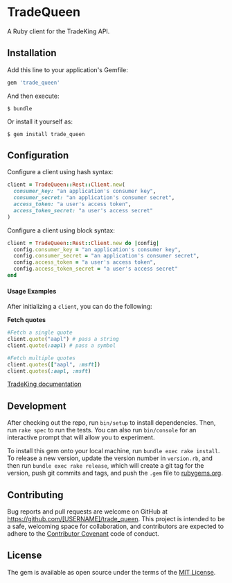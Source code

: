 # TradeQueen

A Ruby client for the TradeKing API.

## Installation

Add this line to your application's Gemfile:

```ruby
gem 'trade_queen'
```

And then execute:

    $ bundle

Or install it yourself as:

    $ gem install trade_queen

## Configuration

Configure a client using hash syntax:

```ruby
client = TradeQueen::Rest::Client.new(
  consumer_key: "an application's consumer key",
  consumer_secret: "an application's consumer secret",
  access_token: "a user's access token",
  access_token_secret: "a user's access secret"
)
```

Configure a client using block syntax:

```ruby
client = TradeQueen::Rest::Client.new do |config|
  config.consumer_key = "an application's consumer key",
  config.consumer_secret = "an application's consumer secret",
  config.access_token = "a user's access token",
  config.access_token_secret = "a user's access secret"
end
```

#### Usage Examples
After initializing a `client`, you can do the following:

**Fetch quotes**

```ruby
#Fetch a single quote
client.quote("aapl") # pass a string
client.quote(:aapl) # pass a symbol

#Fetch multiple quotes
client.quotes(["aapl", :msft])
client.quotes(:aapl, :msft)
```

[TradeKing documentation](https://developers.tradeking.com/documentation/market-ext-quotes-get-post)


## Development

After checking out the repo, run `bin/setup` to install dependencies. Then, run `rake spec` to run the tests. You can also run `bin/console` for an interactive prompt that will allow you to experiment.

To install this gem onto your local machine, run `bundle exec rake install`. To release a new version, update the version number in `version.rb`, and then run `bundle exec rake release`, which will create a git tag for the version, push git commits and tags, and push the `.gem` file to [rubygems.org](https://rubygems.org).

## Contributing

Bug reports and pull requests are welcome on GitHub at https://github.com/[USERNAME]/trade_queen. This project is intended to be a safe, welcoming space for collaboration, and contributors are expected to adhere to the [Contributor Covenant](http://contributor-covenant.org) code of conduct.


## License

The gem is available as open source under the terms of the [MIT License](http://opensource.org/licenses/MIT).

